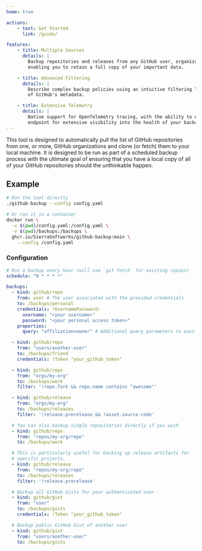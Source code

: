 ```yaml
---
home: true

actions:
    - text: Get Started
      link: /guide/

features:
    - title: Multiple Sources
      details: |
        Backup repositories and releases from any GitHub user, organization, or repository that you star,
        enabling you to retain a full copy of your important data.

    - title: Advanced Filtering
      details: |
        Describe complex backup policies using an intuitive filtering language with a rich understanding
        of GitHub's metadata.

    - title: Extensive Telemetry
      details: |
        Native support for OpenTelemetry tracing, with the ability to export your trace data to any OTLP
        endpoint for extensive visibility into the health of your backups.
---
```



This tool is designed to automatically pull the list of GitHub repositories from one, or more,
GitHub organizations and clone (or fetch) them to your local machine. It is designed to be run
as part of a scheduled backup process with the ultimate goal of ensuring that you have a local
copy of all of your GitHub repositories should the unthinkable happen.

## Example

```bash
# Run the tool directly
./github-backup --config config.yaml

# Or run it in a container
docker run \
  -v $(pwd)/config.yaml:/config.yaml \
  -v $(pwd)/backups:/backups \
  ghcr.io/SierraSoftworks/github-backup:main \
    --config /config.yaml
```

### Configuration

```yaml
# Run a backup every hour (will use `git fetch` for existing copies)
schedule: "0 * * * *"

backups:
  - kind: github/repo
    from: user # The user associated with the provided credentials
    to: /backups/personal
    credentials: !UsernamePassword:
      username: "<your username>"
      password: "<your personal access token>"
    properties:
      query: "affiliation=owner" # Additional query parameters to pass to GitHub when fetching repositories

  - kind: github/repo
    from: "users/another-user"
    to: /backups/friend
    credentials: !Token "your_github_token"

  - kind: github/repo
    from: "orgs/my-org"
    to: /backups/work
    filter: '!repo.fork && repo.name contains "awesome"'

  - kind: github/release
    from: "orgs/my-org"
    to: /backups/releases
    filter: '!release.prerelease && !asset.source-code'

  # You can also backup single repositories directly if you wish
  - kind: github/repo
    from: "repos/my-org/repo"
    to: /backups/work

  # This is particularly useful for backing up release artifacts for
  # specific projects.
  - kind: github/release
    from: "repos/my-org/repo"
    to: /backups/releases
    filter: '!release.prerelease'

  # Backup all GitHub Gists for your authenticated user
  - kind: github/gist
    from: "user"
    to: /backups/gists
    credentials: !Token "your_github_token"

  # Backup public GitHub Gist of another user
  - kind: github/gist
    from: "users/another-user"
    to: /backups/gists
```

<ClientOnly>
    <Contributors repo="SierraSoftworks/github-backup" />
</ClientOnly>
